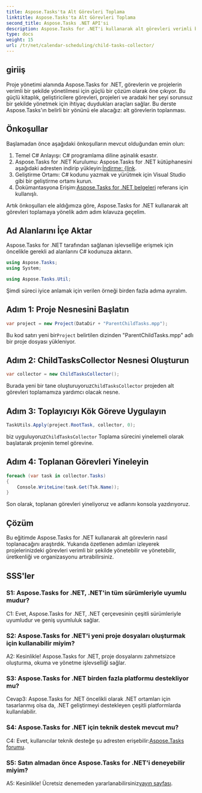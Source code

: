```yaml
---
title: Aspose.Tasks'ta Alt Görevleri Toplama
linktitle: Aspose.Tasks'ta Alt Görevleri Toplama
second_title: Aspose.Tasks .NET API'si
description: Aspose.Tasks for .NET'i kullanarak alt görevleri verimli bir şekilde nasıl toplayacağınızı öğrenin. .NET uygulamalarınızda proje yönetimini iyileştirin.
type: docs
weight: 15
url: /tr/net/calendar-scheduling/child-tasks-collector/
---
```

## giriiş

Proje yönetimi alanında Aspose.Tasks for .NET, görevlerin ve projelerin verimli bir şekilde yönetilmesi için güçlü bir çözüm olarak öne çıkıyor. Bu güçlü kitaplık, geliştiricilere görevleri, projeleri ve aradaki her şeyi sorunsuz bir şekilde yönetmek için ihtiyaç duydukları araçları sağlar. Bu derste Aspose.Tasks'ın belirli bir yönünü ele alacağız: alt görevlerin toplanması.

## Önkoşullar

Başlamadan önce aşağıdaki önkoşulların mevcut olduğundan emin olun:

1. Temel C# Anlayışı: C# programlama diline aşinalık esastır.
2.  Aspose.Tasks for .NET Kurulumu: Aspose.Tasks for .NET kütüphanesini aşağıdaki adresten indirip yükleyin:[İndirme: {link](https://releases.aspose.com/tasks/net/).
3. Geliştirme Ortamı: C# kodunu yazmak ve yürütmek için Visual Studio gibi bir geliştirme ortamı kurun.
4. Dokümantasyona Erişim:[Aspose.Tasks for .NET belgeleri](https://reference.aspose.com/tasks/net/) referans için kullanışlı.

Artık önkoşulları ele aldığımıza göre, Aspose.Tasks for .NET kullanarak alt görevleri toplamaya yönelik adım adım kılavuza geçelim.

## Ad Alanlarını İçe Aktar

Aspose.Tasks for .NET tarafından sağlanan işlevselliğe erişmek için öncelikle gerekli ad alanlarını C# kodunuza aktarın.

```csharp
using Aspose.Tasks;
using System;

using Aspose.Tasks.Util;

```

Şimdi süreci iyice anlamak için verilen örneği birden fazla adıma ayıralım.

## Adım 1: Proje Nesnesini Başlatın

```csharp
var project = new Project(DataDir + "ParentChildTasks.mpp");
```

 Bu kod satırı yeni bir`Project` belirtilen dizinden "ParentChildTasks.mpp" adlı bir proje dosyası yükleniyor.

## Adım 2: ChildTasksCollector Nesnesi Oluşturun

```csharp
var collector = new ChildTasksCollector();
```

 Burada yeni bir tane oluşturuyoruz`ChildTasksCollector` projeden alt görevleri toplamamıza yardımcı olacak nesne.

## Adım 3: Toplayıcıyı Kök Göreve Uygulayın

```csharp
TaskUtils.Apply(project.RootTask, collector, 0);
```

 biz uyguluyoruz`ChildTasksCollector` Toplama sürecini yinelemeli olarak başlatarak projenin temel görevine.

## Adım 4: Toplanan Görevleri Yineleyin

```csharp
foreach (var task in collector.Tasks)
{
    Console.WriteLine(task.Get(Tsk.Name));
}
```

Son olarak, toplanan görevleri yineliyoruz ve adlarını konsola yazdırıyoruz.

## Çözüm

Bu eğitimde Aspose.Tasks for .NET kullanarak alt görevlerin nasıl toplanacağını araştırdık. Yukarıda özetlenen adımları izleyerek projelerinizdeki görevleri verimli bir şekilde yönetebilir ve yönetebilir, üretkenliği ve organizasyonu artırabilirsiniz.

## SSS'ler

### S1: Aspose.Tasks for .NET, .NET'in tüm sürümleriyle uyumlu mudur?

C1: Evet, Aspose.Tasks for .NET, .NET çerçevesinin çeşitli sürümleriyle uyumludur ve geniş uyumluluk sağlar.

### S2: Aspose.Tasks for .NET'i yeni proje dosyaları oluşturmak için kullanabilir miyim?

A2: Kesinlikle! Aspose.Tasks for .NET, proje dosyalarını zahmetsizce oluşturma, okuma ve yönetme işlevselliği sağlar.

### S3: Aspose.Tasks for .NET birden fazla platformu destekliyor mu?

Cevap3: Aspose.Tasks for .NET öncelikli olarak .NET ortamları için tasarlanmış olsa da, .NET geliştirmeyi destekleyen çeşitli platformlarda kullanılabilir.

### S4: Aspose.Tasks for .NET için teknik destek mevcut mu?

C4: Evet, kullanıcılar teknik desteğe şu adresten erişebilir:[Aspose.Tasks forumu](https://forum.aspose.com/c/tasks/15).

### S5: Satın almadan önce Aspose.Tasks for .NET'i deneyebilir miyim?

 A5: Kesinlikle! Ücretsiz denemeden yararlanabilirsiniz[yayın sayfası](https://releases.aspose.com/).